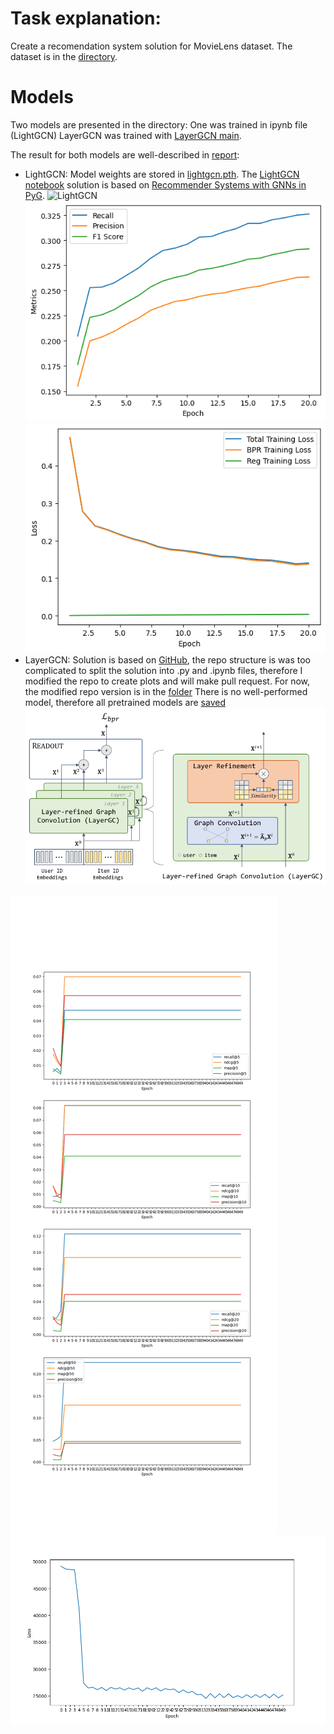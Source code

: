 # Task explanation:

Create a recomendation system solution for MovieLens dataset.
The dataset is in the [directory](data/raw/).

# Models
Two models are presented in the directory:
One was trained in ipynb file (LightGCN)
LayerGCN was trained with [LayerGCN main](/models/IMRec/main.py).

The result for both models are well-described in [report](/reports/final_report.md):

- LightGCN:
Model weights are stored in [lightgcn.pth](/models/lightgcn.pth).
The [LightGCN notebook](/notebooks/light_gcn.ipynb) solution is based on [Recommender Systems with GNNs in PyG](https://medium.com/stanford-cs224w/recommender-systems-with-gnns-in-pyg-d8301178e377).
![LightGCN](https://pic2.zhimg.com/v2-c55e97f70743eee133893b5ec5a15d8d_r.jpg)
![img](reports/figures/lightgcn_20_epochs_metrics.png)
![img](reports/figures/lightgcn_20_epochs_loss.png)
- LayerGCN:
Solution is based on [GitHub](https://github.com/enoche/ImRec/tree/master), the repo structure is was too complicated to split the solution into .py and .ipynb files, therefore I modified the repo to create plots and will make pull request. For now, the modified repo version is in the [folder](/models/IMREC/)
There is no well-performed model, therefore all pretrained models are [saved](/models/IMRec/saved/)
![LayerGCN](reports/figures/layergcn.png)

![img](models/IMREC/plots/best_eval_(999,%204,%200.2,%200.1)_0.1225.png)
![img](models/IMREC/plots/best_(999,%204,%200.2,%200.1)_0.1225.png)